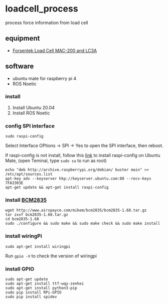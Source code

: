 # loadcell_process
process force information from load cell


## equipment
- [Forsentek Load Cell MAC-200 and LC3A](http://www.forsentek.com/down/multi_axis_load_cell_MAC.pdf)

## software
- ubuntu mate for raspberry pi 4
- ROS Noetic

### install
1. Install Ubuntu 20.04
2. Install ROS Noetic


### config SPI interface
```
sudo raspi-config
```
Select Interface OPtions -> SPI -> Yes to open the SPI interface, then reboot.

If raspi-config is not install, follow this [link](https://ubuntu-mate.community/t/install-raspi-config-on-ubuntu-mate-20-10-and-higher/23974) to install raspi-config on Ubuntu Mate, (open Teminal, type ```sudo su``` to run as root)
```
echo "deb http://archive.raspberrypi.org/debian/ buster main" >> /etc/apt/sources.list
apt-key adv --keyserver hkp://keyserver.ubuntu.com:80 --recv-keys 7FA3303E
apt-get update && apt-get install raspi-config
```

### install [BCM2835](http://www.airspayce.com/mikem/bcm2835/)
```
wget http://www.airspayce.com/mikem/bcm2835/bcm2835-1.68.tar.gz
tar zxvf bcm2835-1.68.tar.gz
cd bcm2835-1.68
sudo ./configure && sudo make && sudo make check && sudo make install
```

### install wiringPi
```
sudo apt-get install wiringpi
```
Run ```gpio -V``` to check the version of wiringpi

### install GPIO
```
sudo apt-get update
sudo apt-get install ttf-wqy-zenhei
sudo apt-get install python3-pip
sudo pip install RPi-GPIO
sudo pip install spidev
```
